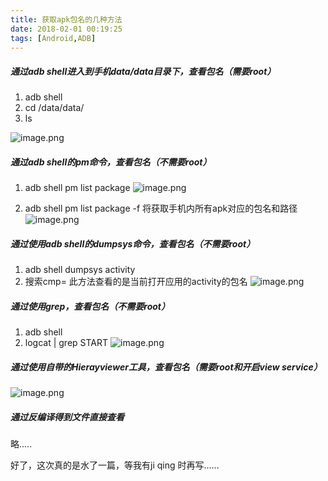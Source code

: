 ```yaml
---
title: 获取apk包名的几种方法
date: 2018-02-01 00:19:25
tags: [Android,ADB]
---
```


##### 通过adb shell进入到手机data/data目录下，查看包名（需要root）
1. adb shell 
2. cd /data/data/
3. ls
<!--more-->
![image.png](http://upload-images.jianshu.io/upload_images/4463150-17be85d609dbb053.png?imageMogr2/auto-orient/strip%7CimageView2/2/w/1240)

##### 通过adb shell的pm命令，查看包名（不需要root）
1. adb shell pm list package
![image.png](http://upload-images.jianshu.io/upload_images/4463150-4de6b0f4c6405bd6.png?imageMogr2/auto-orient/strip%7CimageView2/2/w/1240)

2. adb shell pm list package -f   将获取手机内所有apk对应的包名和路径
![image.png](http://upload-images.jianshu.io/upload_images/4463150-da08803056681aa3.png?imageMogr2/auto-orient/strip%7CimageView2/2/w/1240)

##### 通过使用adb shell的dumpsys命令，查看包名（不需要root）
1. adb shell dumpsys activity
2. 搜索cmp=
此方法查看的是当前打开应用的activity的包名
![image.png](http://upload-images.jianshu.io/upload_images/4463150-0a443ebc1d2f36f1.png?imageMogr2/auto-orient/strip%7CimageView2/2/w/1240)

##### 通过使用grep，查看包名（不需要root）
1. adb shell
2. logcat | grep START
![image.png](http://upload-images.jianshu.io/upload_images/4463150-59453b0aafbee6c6.png?imageMogr2/auto-orient/strip%7CimageView2/2/w/1240)

##### 通过使用自带的Hierayviewer工具，查看包名（需要root和开启view service）
![image.png](http://upload-images.jianshu.io/upload_images/4463150-a4113d365ceb4c59.png?imageMogr2/auto-orient/strip%7CimageView2/2/w/1240)

##### 通过反编译得到文件直接查看
略.....

好了，这次真的是水了一篇，等我有ji qing 时再写......


